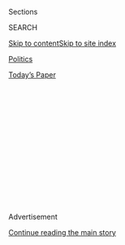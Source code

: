 <div id="app">

<div>

<div>

<div>

<div class="NYTAppHideMasthead css-1q2w90k e1suatyy0">

<div class="section css-ui9rw0 e1suatyy2">

<div class="css-eph4ug er09x8g0">

<div class="css-6n7j50">

</div>

<span class="css-1dv1kvn">Sections</span>

<div class="css-10488qs">

<span class="css-1dv1kvn">SEARCH</span>

</div>

[Skip to content](#site-content)[Skip to site index](#site-index)

</div>

<div id="masthead-section-label" class="css-1wr3we4 eaxe0e00">

[Politics](https://www.nytimes.com/section/politics)

</div>

<div class="css-10698na e1huz5gh0">

</div>

</div>

<div id="masthead-bar-one" class="section hasLinks css-15hmgas e1csuq9d3">

<div class="css-uqyvli e1csuq9d0">

</div>

<div class="css-1uqjmks e1csuq9d1">

</div>

<div class="css-9e9ivx">

[](https://myaccount.nytimes.com/auth/login?response_type=cookie&client_id=vi)

</div>

<div class="css-1bvtpon e1csuq9d2">

[Today’s Paper](https://www.nytimes.com/section/todayspaper)

</div>

</div>

</div>

</div>

<div data-aria-hidden="false">

<div id="site-content" role="main">

<div>

<div class="css-1aor85t" style="opacity:0.000000001;z-index:-1;visibility:hidden">

<div class="css-1hqnpie">

<div class="css-epjblv">

<span class="css-17xtcya">[Politics](/section/politics)</span><span class="css-x15j1o">|</span><span class="css-fwqvlz">Nixon
Tried to Spoil Johnson’s Vietnam Peace Talks in ’68, Notes Show</span>

</div>

<div class="css-k008qs">

<div class="css-1iwv8en">

<span class="css-18z7m18"></span>

<div>

</div>

</div>

<span class="css-1n6z4y">https://nyti.ms/2hLWhq9</span>

<div class="css-1705lsu">

<div class="css-4xjgmj">

<div class="css-4skfbu" role="toolbar" data-aria-label="Social Media Share buttons, Save button, and Comments Panel with current comment count" data-testid="share-tools">

  - 
  - 
  - 
  - 
    
    <div class="css-6n7j50">
    
    </div>

  - 

</div>

</div>

</div>

</div>

</div>

</div>

<div id="NYT_TOP_BANNER_REGION" class="css-13pd83m">

</div>

<div id="top-wrapper" class="css-1sy8kpn">

<div id="top-slug" class="css-l9onyx">

Advertisement

</div>

[Continue reading the main story](#after-top)

<div class="ad top-wrapper" style="text-align:center;height:100%;display:block;min-height:250px">

<div id="top" class="place-ad" data-position="top" data-size-key="top">

</div>

</div>

<div id="after-top">

</div>

</div>

<div id="sponsor-wrapper" class="css-1hyfx7x">

<div id="sponsor-slug" class="css-19vbshk">

Supported by

</div>

[Continue reading the main story](#after-sponsor)

<div id="sponsor" class="ad sponsor-wrapper" style="text-align:center;height:100%;display:block">

</div>

<div id="after-sponsor">

</div>

</div>

<div class="css-1vkm6nb ehdk2mb0">

# Nixon Tried to Spoil Johnson’s Vietnam Peace Talks in ’68, Notes Show

</div>

<div class="css-79elbk" data-testid="photoviewer-wrapper">

<div class="css-z3e15g" data-testid="photoviewer-wrapper-hidden">

</div>

<div class="css-1a48zt4 ehw59r15" data-testid="photoviewer-children">

![<span class="css-16f3y1r e13ogyst0" data-aria-hidden="true">President
Richard M. Nixon in 1970. His campaign’s intervention in peace talks in
1968 has captivated historians for
years.</span><span class="css-cnj6d5 e1z0qqy90" itemprop="copyrightHolder"><span class="css-1ly73wi e1tej78p0">Credit...</span><span><span>Mike
Lien/The New York
Times</span></span></span>](https://static01.nyt.com/images/2017/01/03/us/03NIXON/03NIXON-articleInline.jpg?quality=75&auto=webp&disable=upscale)

</div>

</div>

<div class="css-xt80pu e12qa4dv0">

<div class="css-18e8msd">

<div class="css-vp77d3 epjyd6m0">

<div class="css-1baulvz">

By [<span class="css-1baulvz last-byline" itemprop="name">Peter
Baker</span>](http://www.nytimes.com/by/peter-baker)

</div>

</div>

  - Jan. 2, 2017

  - 
    
    <div class="css-4xjgmj">
    
    <div class="css-d8bdto" role="toolbar" data-aria-label="Social Media Share buttons, Save button, and Comments Panel with current comment count" data-testid="share-tools">
    
      - 
      - 
      - 
      - 
        
        <div class="css-6n7j50">
        
        </div>
    
      - 
    
    </div>
    
    </div>

</div>

</div>

<div class="section meteredContent css-1r7ky0e" name="articleBody" itemprop="articleBody">

<div class="css-1fanzo5 StoryBodyCompanionColumn">

<div class="css-53u6y8">

[Richard M.
Nixon](http://www.nytimes.com/topic/person/richard-milhous-nixon) told
an aide that they should find a way to secretly “monkey wrench” peace
talks in Vietnam in the waning days of the 1968 campaign for fear that
progress toward ending the war would hurt his chances for the
presidency, according to newly discovered notes.

In a telephone conversation with [H. R.
Haldeman](http://www.nytimes.com/1993/11/13/obituaries/h-r-haldeman-nixon-aide-who-had-central-role-in-watergate-is-dead-at-67.html),
who would go on to become White House chief of staff, Nixon gave
instructions that a friendly intermediary should keep “working on” South
Vietnamese leaders to persuade them not to agree to a deal before the
election, according to the notes, taken by Mr. Haldeman.

The Nixon campaign’s clandestine effort to thwart President [Lyndon B.
Johnson](http://www.nytimes.com/topic/person/lyndon-b-johnson)’s peace
initiative that fall has long been a source of controversy and
scholarship. Ample evidence has emerged documenting the involvement of
Nixon’s campaign. But [Mr. Haldeman’s
notes](http://www.nytimes.com/interactive/2016/12/31/opinion/sunday/haldeman-notes.html)
appear to confirm longstanding suspicions that Nixon himself was
directly involved, despite his later denials.

“There’s really no doubt this was a step beyond the normal political
jockeying, to interfere in an active peace negotiation given the stakes
with all the lives,” said John A. Farrell, who discovered the notes at
the Richard Nixon Presidential Library for his forthcoming biography,
“Richard Nixon: The Life,” to be published in March by Doubleday.
“Potentially, this is worse than anything he did in Watergate.”

</div>

</div>

<div class="css-1fanzo5 StoryBodyCompanionColumn">

<div class="css-53u6y8">

Mr. Farrell, [in an article in The New York Times Sunday
Review](https://www.nytimes.com/2016/12/31/opinion/sunday/nixons-vietnam-treachery.html?_r=0)
over the weekend, highlighted the notes by Mr. Haldeman, along with many
of Nixon’s fulsome denials of any efforts to thwart the peace process
before the election.

His discovery, according to numerous historians who have written books
about Nixon and conducted extensive research of his papers, finally
provides validation of what had largely been surmise.

While overshadowed by Watergate, the Nixon campaign’s intervention in
the peace talks has captivated historians for years. At times resembling
a Hollywood thriller, the story involves colorful characters, secret
liaisons, bitter rivalries and plenty of lying and spying. Whether it
changed the course of history remains open to debate, but at the very
least it encapsulated an almost-anything-goes approach that
characterized the nation’s politics in that era.

As the Republican candidate in 1968, Nixon was convinced that Johnson, a
Democrat who decided not to seek re-election, was deliberately trying to
sabotage his campaign with a politically motivated peace effort meant
mainly to boost the candidacy of his vice president, [Hubert H.
Humphrey](http://topics.nytimes.com/top/reference/timestopics/people/h/hubert_h_jr_humphrey/index.html).
His suspicions were understandable, and at least [one of Johnson’s aides
later
acknowledged](http://adst.org/oral-history/fascinating-figures/philip-habib-cursed-is-the-peacemaker/)
that they were anxious to make progress before the election to help Mr.
Humphrey.

Through much of the campaign, the Nixon team maintained a secret channel
to the South Vietnamese through Anna Chennault, widow of Claire Lee
Chennault, leader of the Flying Tigers in China during World War II.
Mrs. Chennault had become a prominent Republican fund-raiser and
Washington hostess.

</div>

</div>

<div class="css-1fanzo5 StoryBodyCompanionColumn">

<div class="css-53u6y8">

Nixon met with Mrs. Chennault and the South Vietnamese ambassador
earlier in the year to make clear that she was the campaign’s “sole
representative” to the Saigon government. But whether he knew what came
later has always been uncertain. She was the conduit for urging the
South Vietnamese to resist Johnson’s entreaties to join the Paris talks
and wait for a better deal under Nixon. At one point, she told the
ambassador she had a message from “her boss”: “Hold on, we are gonna
win.”

Learning of this through wiretaps and surveillance, Johnson was livid.
He ordered more bugs and privately groused that Nixon’s behavior
amounted to “treason.” But lacking hard evidence that Nixon was directly
involved, Johnson opted not to go public.

The notes Mr. Farrell found come from a phone call on Oct. 22, 1968, as
Johnson prepared to order a pause in the bombing to encourage peace
talks in Paris. Scribbling down what Nixon was telling him, Mr. Haldeman
wrote, “Keep Anna Chennault working on SVN,” or South Vietnam.

A little later, he wrote that Nixon wanted Senator Everett Dirksen, a
Republican from Illinois, to call the president and denounce the planned
bombing pause. “Any other way to monkey wrench it?” Mr. Haldeman wrote.
“Anything RN can do.”

</div>

</div>

<div class="css-1sngw6j">

[](https://www.nytimes.com/interactive/2016/12/31/opinion/sunday/haldeman-notes.html)

<div class="css-1eoytci">

![](https://static01.nyt.com/images/2016/12/30/opinion/sunday/haldeman-notes/haldeman-notes-square640.gif)

</div>

<div class="css-1rha1bf">

## H.R. Haldeman's Notes from Oct. 22, 1968

During a phone call on the night of Oct. 22, 1968, Richard M. Nixon told
his closest aide (and future chief of staff) H.R. Haldeman to "monkey
wrench" President Lyndon B. Johnson's efforts to begin peace
negotiations over the Vietnam War.

</div>

</div>

<div class="css-1fanzo5 StoryBodyCompanionColumn">

<div class="css-53u6y8">

Nixon added later that [Spiro T.
Agnew](http://topics.nytimes.com/top/reference/timestopics/people/a/spiro_t_agnew/index.html),
his vice-presidential running mate, should contact Richard Helms, the
director of the Central Intelligence Agency, and threaten not to keep
him on in a new administration if he did not provide more inside
information. “Go see Helms,” Mr. Haldeman wrote. “Tell him we want the
truth — or he hasn’t got the job.”

After leaving office, Nixon denied knowing about Mrs. Chennault’s
messages to the South Vietnamese late in the 1968 campaign, despite
proof that she had been in touch with John N. Mitchell, Mr. Nixon’s
campaign manager and later attorney general.

</div>

</div>

<div class="css-1fanzo5 StoryBodyCompanionColumn">

<div class="css-53u6y8">

Other Nixon scholars called Mr. Farrell’s discovery a breakthrough.
Robert Dallek, an author of books on Nixon and Johnson, said the notes
“seem to confirm suspicions” of Nixon’s involvement in violation of
federal law. Evan Thomas, the author of “Being Nixon,” said Mr. Farrell
had “nailed down what has been talked about for a long time.”

Ken Hughes, a researcher at the Miller Center of the University of
Virginia, who in 2014 published “Chasing Shadows,” a book about the
episode, said Mr. Farrell had found a smoking gun. “This appears to be
the missing piece of the puzzle in the Chennault affair,” Mr. Hughes
said. The notes “show that Nixon committed a crime to win the
presidential election.”

Still, as tantalizing as they are, the notes do not reveal what, if
anything, Mr. Haldeman actually did with the instruction, and it is
unclear that the South Vietnamese needed to be told to resist joining
peace talks that they considered disadvantageous already.

Moreover, it cannot be said definitively whether a peace deal could have
been reached without Nixon’s intervention or that it would have helped
Mr. Humphrey. William P. Bundy, a foreign affairs adviser to Johnson and
John F. Kennedy who was highly critical of Nixon, nonetheless concluded
that prospects for the peace deal were slim anyway, so “probably no
great chance was lost.”

Luke A. Nichter, a scholar at Texas A\&M University and one of the
foremost students of the Nixon White House secret tape recordings, said
he liked more of Mr. Farrell’s book than not, but disagreed with the
conclusions about Mr. Haldeman’s notes. In his view, they do not prove
anything new and are too thin to draw larger conclusions.

“Because sabotaging the ’68 peace efforts seems like a Nixon-like thing
to do, we are willing to accept a very low bar of evidence on this,” Mr.
Nichter said.

Tom Charles Huston, a Nixon aide who investigated the affair years ago,
found no definitive proof that the future president was involved but
concluded that it was reasonable to infer he was because of Mr.
Mitchell’s role. Responding to Mr. Farrell’s findings, Mr. Huston
[wrote on
Facebook](https://www.facebook.com/RichardNixonBiography/posts/705700802930178)
that the latest notes still do not fully answer the question.

</div>

</div>

<div class="css-1fanzo5 StoryBodyCompanionColumn">

<div class="css-53u6y8">

The notes, he wrote, “reinforce the inference but don’t push us over the
line into a necessary verdict.” Critics, he added, ignore that there was
little chance of a peace deal, believing that “it is irrelevant that
Saigon would have walked away without intervention by the Nixon
campaign.” In effect, he said, “they wish to try RN for thought crimes.”

An open question is whether Johnson, if he had had proof of Nixon’s
personal involvement, would have publicized it before the election.

Tom Johnson, the note taker in White House meetings about this episode,
said that the president considered the Nixon campaign’s actions to be
treasonous but that no direct link to Nixon was established until Mr.
Farrell’s discovery.

“It is my personal view that disclosure of the Nixon-sanctioned actions
by Mrs. Chennault would have been so explosive and damaging to the Nixon
1968 campaign that Hubert Humphrey would have been elected president,”
said Mr. Johnson, who went on to become the publisher of The Los Angeles
Times and later chief executive of CNN.

Mr. Farrell found the notes amid papers that were made public by the
Nixon library in July 2007 after the Nixon estate gave them back.

Timothy Naftali, a former director of the Nixon library, said the notes
“remove the fig leaf of plausible deniability” of the former
president’s involvement. The episode would set the tone for the
administration that would follow. “This covert action by the Nixon
campaign,” he said, “laid the ground for the skulduggery of his
presidency.”

</div>

</div>

</div>

<div>

</div>

<div>

</div>

<div>

</div>

<div>

<div id="bottom-wrapper" class="css-1ede5it">

<div id="bottom-slug" class="css-l9onyx">

Advertisement

</div>

[Continue reading the main story](#after-bottom)

<div id="bottom" class="ad bottom-wrapper" style="text-align:center;height:100%;display:block;min-height:90px">

</div>

<div id="after-bottom">

</div>

</div>

</div>

</div>

</div>

## Site Index

<div>

</div>

## Site Information Navigation

  - [© <span>2020</span> <span>The New York Times
    Company</span>](https://help.nytimes.com/hc/en-us/articles/115014792127-Copyright-notice)

<!-- end list -->

  - [NYTCo](https://www.nytco.com/)
  - [Contact
    Us](https://help.nytimes.com/hc/en-us/articles/115015385887-Contact-Us)
  - [Work with us](https://www.nytco.com/careers/)
  - [Advertise](https://nytmediakit.com/)
  - [T Brand Studio](http://www.tbrandstudio.com/)
  - [Your Ad
    Choices](https://www.nytimes.com/privacy/cookie-policy#how-do-i-manage-trackers)
  - [Privacy](https://www.nytimes.com/privacy)
  - [Terms of
    Service](https://help.nytimes.com/hc/en-us/articles/115014893428-Terms-of-service)
  - [Terms of
    Sale](https://help.nytimes.com/hc/en-us/articles/115014893968-Terms-of-sale)
  - [Site Map](https://spiderbites.nytimes.com)
  - [Help](https://help.nytimes.com/hc/en-us)
  - [Subscriptions](https://www.nytimes.com/subscription?campaignId=37WXW)

</div>

</div>

</div>

</div>
